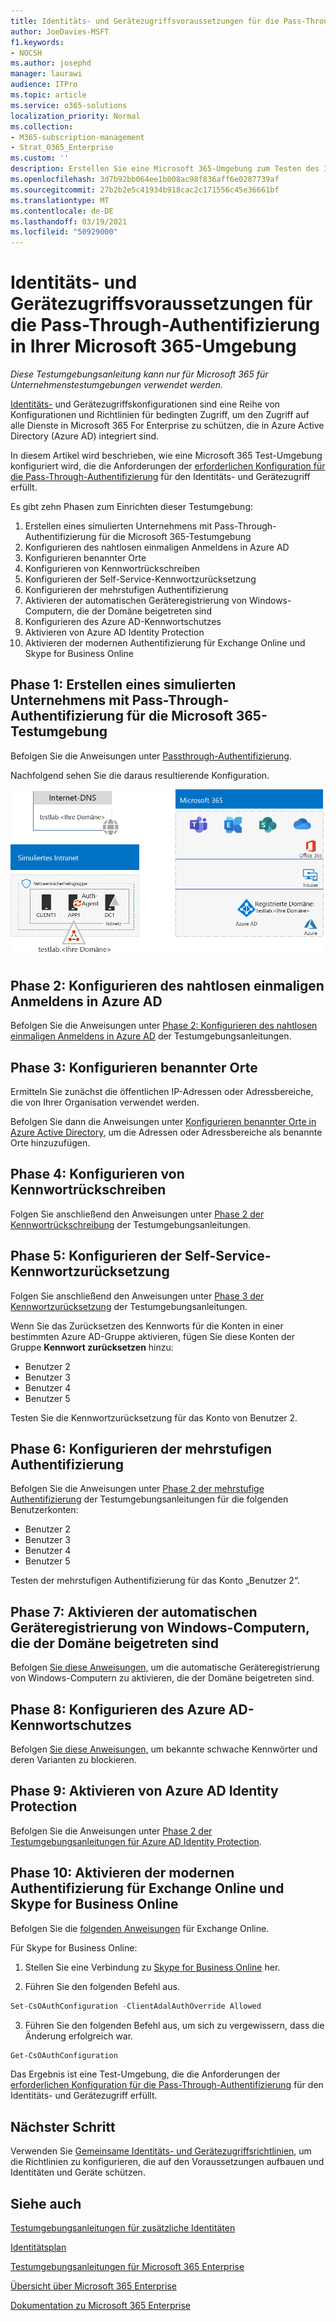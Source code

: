```yaml
---
title: Identitäts- und Gerätezugriffsvoraussetzungen für die Pass-Through-Authentifizierung in Ihrer Microsoft 365-Umgebung
author: JoeDavies-MSFT
f1.keywords:
- NOCSH
ms.author: josephd
manager: laurawi
audience: ITPro
ms.topic: article
ms.service: o365-solutions
localization_priority: Normal
ms.collection:
- M365-subscription-management
- Strat_O365_Enterprise
ms.custom: ''
description: Erstellen Sie eine Microsoft 365-Umgebung zum Testen des Identitäts- und Gerätezugriffs anhand der Voraussetzungen für die Pass-Through-Authentifizierung.
ms.openlocfilehash: 3d7b92bb064ee1b008ac98f836aff6e0287739af
ms.sourcegitcommit: 27b2b2e5c41934b918cac2c171556c45e36661bf
ms.translationtype: MT
ms.contentlocale: de-DE
ms.lasthandoff: 03/19/2021
ms.locfileid: "50929000"
---
```

# <a name="identity-and-device-access-prerequisites-for-pass-through-authentication-in-your-microsoft-365-test-environment"></a>Identitäts- und Gerätezugriffsvoraussetzungen für die Pass-Through-Authentifizierung in Ihrer Microsoft 365-Umgebung

*Diese Testumgebungsanleitung kann nur für Microsoft 365 für Unternehmenstestumgebungen verwendet werden.*

[Identitäts-](../security/office-365-security/microsoft-365-policies-configurations.md) und Gerätezugriffskonfigurationen sind eine Reihe von Konfigurationen und Richtlinien für bedingten Zugriff, um den Zugriff auf alle Dienste in Microsoft 365 For Enterprise zu schützen, die in Azure Active Directory (Azure AD) integriert sind.

In diesem Artikel wird beschrieben, wie eine Microsoft 365 Test-Umgebung konfiguriert wird, die die Anforderungen der [erforderlichen Konfiguration für die Pass-Through-Authentifizierung](../security/office-365-security/identity-access-prerequisites.md#prerequisites) für den Identitäts- und Gerätezugriff erfüllt.

Es gibt zehn Phasen zum Einrichten dieser Testumgebung:

1. Erstellen eines simulierten Unternehmens mit Pass-Through-Authentifizierung für die Microsoft 365-Testumgebung
2. Konfigurieren des nahtlosen einmaligen Anmeldens in Azure AD
3. Konfigurieren benannter Orte
4. Konfigurieren von Kennwortrückschreiben
5. Konfigurieren der Self-Service-Kennwortzurücksetzung
6. Konfigurieren der mehrstufigen Authentifizierung
7. Aktivieren der automatischen Geräteregistrierung von Windows-Computern, die der Domäne beigetreten sind
8. Konfigurieren des Azure AD-Kennwortschutzes 
9. Aktivieren von Azure AD Identity Protection
10. Aktivieren der modernen Authentifizierung für Exchange Online und Skype for Business Online

## <a name="phase-1-build-out-your-simulated-enterprise-with-pass-through-authentication-microsoft-365-test-environment"></a>Phase 1: Erstellen eines simulierten Unternehmens mit Pass-Through-Authentifizierung für die Microsoft 365-Testumgebung

Befolgen Sie die Anweisungen unter [Passthrough-Authentifizierung](pass-through-auth-m365-ent-test-environment.md).

Nachfolgend sehen Sie die daraus resultierende Konfiguration.

![Das simulierte Unternehmen mit einer Testumgebung mit Pass-Trought-Authentifizierung](../media/pass-through-auth-m365-ent-test-environment/Phase2.png)
 
## <a name="phase-2-configure-azure-ad-seamless-single-sign-on"></a>Phase 2: Konfigurieren des nahtlosen einmaligen Anmeldens in Azure AD

Befolgen Sie die Anweisungen unter [Phase 2: Konfigurieren des nahtlosen einmaligen Anmeldens in Azure AD](single-sign-on-m365-ent-test-environment.md#phase-2-configure-azure-ad-connect-on-app1-for-azure-ad-seamless-sso) der Testumgebungsanleitungen.

## <a name="phase-3-configure-named-locations"></a>Phase 3: Konfigurieren benannter Orte

Ermitteln Sie zunächst die öffentlichen IP-Adressen oder Adressbereiche, die von Ihrer Organisation verwendet werden.

Befolgen Sie dann die Anweisungen unter [Konfigurieren benannter Orte in Azure Active Directory](/azure/active-directory/reports-monitoring/quickstart-configure-named-locations), um die Adressen oder Adressbereiche als benannte Orte hinzuzufügen. 

## <a name="phase-4-configure-password-writeback"></a>Phase 4: Konfigurieren von Kennwortrückschreiben

Folgen Sie anschließend den Anweisungen unter [Phase 2 der Kennwortrückschreibung](password-writeback-m365-ent-test-environment.md#phase-2-enable-password-writeback-for-the-testlab-ad-ds-domain) der Testumgebungsanleitungen.

## <a name="phase-5-configure-self-service-password-reset"></a>Phase 5: Konfigurieren der Self-Service-Kennwortzurücksetzung

Folgen Sie anschließend den Anweisungen unter [Phase 3 der Kennwortzurücksetzung](password-reset-m365-ent-test-environment.md#phase-3-configure-and-test-password-reset) der Testumgebungsanleitungen. 

Wenn Sie das Zurücksetzen des Kennworts für die Konten in einer bestimmten Azure AD-Gruppe aktivieren, fügen Sie diese Konten der Gruppe **Kennwort zurücksetzen** hinzu:

- Benutzer 2
- Benutzer 3
- Benutzer 4
- Benutzer 5

Testen Sie die Kennwortzurücksetzung für das Konto von Benutzer 2.

## <a name="phase-6-configure-multi-factor-authentication"></a>Phase 6: Konfigurieren der mehrstufigen Authentifizierung

Befolgen Sie die Anweisungen unter [Phase 2 der mehrstufige Authentifizierung](multi-factor-authentication-microsoft-365-test-environment.md#phase-2-enable-and-test-multi-factor-authentication-for-the-user-2-account) der Testumgebungsanleitungen für die folgenden Benutzerkonten:

- Benutzer 2
- Benutzer 3
- Benutzer 4
- Benutzer 5

Testen der mehrstufigen Authentifizierung für das Konto „Benutzer 2“.

## <a name="phase-7-enable-automatic-device-registration-of-domain-joined-windows-computers"></a>Phase 7: Aktivieren der automatischen Geräteregistrierung von Windows-Computern, die der Domäne beigetreten sind 

Befolgen [Sie diese Anweisungen,](/azure/active-directory/devices/hybrid-azuread-join-plan) um die automatische Geräteregistrierung von Windows-Computern zu aktivieren, die der Domäne beigetreten sind.

## <a name="phase-8-configure-azure-ad-password-protection"></a>Phase 8: Konfigurieren des Azure AD-Kennwortschutzes 

Befolgen [Sie diese Anweisungen,](/azure/active-directory/authentication/concept-password-ban-bad) um bekannte schwache Kennwörter und deren Varianten zu blockieren.

## <a name="phase-9-enable-azure-ad-identity-protection"></a>Phase 9: Aktivieren von Azure AD Identity Protection

Befolgen Sie die Anweisungen unter [Phase 2 der Testumgebungsanleitungen für Azure AD Identity Protection](azure-ad-identity-protection-microsoft-365-test-environment.md#phase-2-use-azure-ad-identity-protection). 

## <a name="phase-10-enable-modern-authentication-for-exchange-online-and-skype-for-business-online"></a>Phase 10: Aktivieren der modernen Authentifizierung für Exchange Online und Skype for Business Online

Befolgen Sie die [folgenden Anweisungen](/Exchange/clients-and-mobile-in-exchange-online/enable-or-disable-modern-authentication-in-exchange-online#enable-or-disable-modern-authentication-in-exchange-online-for-client-connections-in-outlook-2013-or-later) für Exchange Online. 

Für Skype for Business Online:

1. Stellen Sie eine Verbindung zu [Skype for Business Online](/SkypeForBusiness/set-up-your-computer-for-windows-powershell/set-up-your-computer-for-windows-powershell) her.

2. Führen Sie den folgenden Befehl aus.

  ```powershell
  Set-CsOAuthConfiguration -ClientAdalAuthOverride Allowed
  ```

3. Führen Sie den folgenden Befehl aus, um sich zu vergewissern, dass die Änderung erfolgreich war.

  ```powershell
  Get-CsOAuthConfiguration
  ```

Das Ergebnis ist eine Test-Umgebung, die die Anforderungen der [erforderlichen Konfiguration für die Pass-Through-Authentifizierung](../security/office-365-security/identity-access-prerequisites.md#prerequisites) für den Identitäts- und Gerätezugriff erfüllt. 

## <a name="next-step"></a>Nächster Schritt

Verwenden Sie [Gemeinsame Identitäts- und Gerätezugriffsrichtlinien](../security/office-365-security/identity-access-policies.md), um die Richtlinien zu konfigurieren, die auf den Voraussetzungen aufbauen und Identitäten und Geräte schützen.

## <a name="see-also"></a>Siehe auch

[Testumgebungsanleitungen für zusätzliche Identitäten](m365-enterprise-test-lab-guides.md#identity)

[Identitätsplan](identity-roadmap-microsoft-365.md)

[Testumgebungsanleitungen für Microsoft 365 Enterprise](m365-enterprise-test-lab-guides.md)

[Übersicht über Microsoft 365 Enterprise](microsoft-365-overview.md)

[Dokumentation zu Microsoft 365 Enterprise](/microsoft-365-enterprise/)